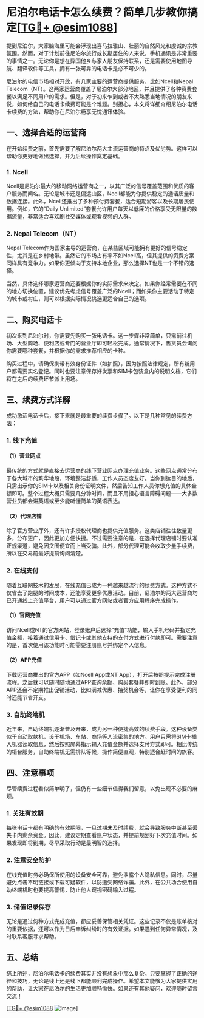 # 尼泊尔电话卡怎么续费？简单几步教你搞定[[TG💪+ @esim1088](https://t.me/s/esim1088)]

提到尼泊尔，大家脑海里可能会浮现出喜马拉雅山、壮丽的自然风光和虔诚的宗教氛围。然而，对于计划前往尼泊尔旅行或长期居住的人来说，手机通讯是非常重要的事情之一。无论你是想在异国他乡与家人朋友保持联系，还是需要使用地图导航、翻译软件等工具，拥有一张可靠的电话卡是必不可少的。

尼泊尔的电信市场相对开放，有几家主要的运营商提供服务，比如Ncell和Nepal Telecom（NT）。这两家运营商覆盖了尼泊尔大部分地区，并且提供了各种资费套餐以满足不同用户的需求。但是，对于初来乍到或者不太熟悉当地情况的朋友来说，如何给自己的电话卡续费可能是个难题。别担心，本文将详细介绍尼泊尔电话卡续费的方法，帮助你在尼泊尔畅享无忧通讯体验。

## 一、选择合适的运营商

在开始续费之前，首先需要了解尼泊尔两大主流运营商的特点及优劣势。这样可以帮助你更好地做出选择，并为后续操作奠定基础。

### 1. Ncell
Ncell是尼泊尔最大的移动网络运营商之一，以其广泛的信号覆盖范围和优质的客户服务而闻名。无论是城市还是偏远山区，Ncell都能为你提供稳定的通话质量和数据连接。此外，Ncell还推出了多种预付费套餐，适合短期游客以及长期居民使用。例如，它的“Daily Unlimited”套餐允许用户每天以低廉的价格享受无限量的数据流量，非常适合喜欢刷社交媒体或观看视频的人群。

### 2. Nepal Telecom（NT）
Nepal Telecom作为国家主导的运营商，在某些区域可能拥有更好的信号稳定性，尤其是在乡村地带。虽然它的市场占有率不如Ncell高，但其提供的资费方案同样具有竞争力。如果你更倾向于支持本地企业，那么选择NT也是一个不错的选择。

当然，具体选择哪家运营商还要根据你的实际需求来决定。如果你经常需要在不同的地方切换位置，建议优先考虑信号覆盖广泛的Ncell；而如果你主要活动于特定的城市或村庄，则可以根据实际情况挑选更适合自己的选项。

## 二、购买电话卡

初次来到尼泊尔时，你需要先购买一张电话卡。这一步骤非常简单，只需前往机场、大型商场、便利店或专门的营业厅即可轻松完成。通常情况下，售货员会询问你需要哪种套餐，并根据你的需求推荐相应的卡种。

购买过程中，请确保携带有效身份证件（如护照），因为按照法律规定，所有新用户都需要实名登记。同时也要注意保存好发票和SIM卡包装盒内的说明文档，它们将在之后的续费环节派上用场。

## 三、续费方式详解

成功激活电话卡后，接下来就是最重要的续费步骤了。以下是几种常见的续费方法：

### 1. 线下充值

#### （1）营业网点
最传统的方式就是直接去运营商的线下营业网点办理充值业务。这些网点通常分布于各大城市的繁华地段，环境整洁舒适，工作人员态度友好。当你到达目的地后，只需出示你的SIM卡以及相关身份证明文件，然后告知工作人员你想充值的具体金额即可。整个过程大概只需要几分钟时间，而且不用担心语言障碍问题——大多数营业员都会讲英语或至少能听懂简单的英语表达。

#### （2）代理店铺
除了官方营业厅外，还有许多授权代理商也提供充值服务。这类店铺往往数量更多，分布更广，因此更加方便快捷。不过需要注意的是，在选择代理店铺时要认准正规渠道，避免因贪图便宜而上当受骗。此外，部分代理可能会收取少量手续费，所以在交易前最好提前询问清楚。

### 2. 在线支付

随着互联网技术的发展，在线充值已成为一种越来越流行的续费方式。这种方式不仅省去了跑腿的时间成本，还能享受更多优惠活动。目前，尼泊尔的两大运营商均已开通线上充值平台，用户可以通过官方网站或者官方应用程序完成操作。

#### （1）官网充值
访问Ncell或NT的官方网站，登录账户后选择“充值”功能，输入手机号码并指定充值金额，接着通过信用卡、借记卡或其他支持的支付方式进行付款即可。需要注意的是，首次使用该功能时可能需要注册账号并绑定个人信息。

#### （2）APP充值
下载运营商推出的官方APP（如Ncell App或NT App），打开后按照提示完成注册流程。之后就可以随时随地通过APP查询余额、购买套餐并即时到账。此外，部分APP还会不定期推出促销活动，比如满减优惠、抽奖机会等，让你在享受便利的同时还能节省开支。

### 3. 自助终端机

近年来，自助终端机逐渐普及开来，成为另一种便捷高效的续费手段。这种设备类似于自动取款机，设于机场、车站、商场等人流密集的地方。用户只需将SIM卡插入机器读取信息，然后按照屏幕指示输入充值金额并选择支付方式即可。相比传统的柜台服务，自助终端机无需排队等候，操作简便直观，特别适合赶时间的旅客。

## 四、注意事项

尽管续费过程看似简单明了，但仍有一些细节值得我们留意，以免出现不必要的麻烦。

### 1. 关注有效期
每张电话卡都有明确的有效期限，一旦过期未及时续费，就会导致服务中断甚至丢失卡内剩余资金。因此，建议定期查看账户状态，并提前规划好下次充值时间。如果发现即将到期，尽早采取行动是最明智的选择。

### 2. 注意安全防护
在线充值时务必确保所使用的设备安全可靠，避免泄露个人隐私信息。同时，尽量避免点击不明链接或下载可疑软件，以防遭受网络诈骗。此外，在公共场合使用自助终端机时也要提高警惕，防止他人窥视密码输入过程。

### 3. 储值记录保存
无论是通过何种方式完成充值，都应妥善保管相关凭证。这些记录不仅是账单核对的重要依据，还可以作为日后申诉纠纷时的有效证据。如果遇到任何异常情况，及时联系客服寻求帮助。

## 五、总结

综上所述，尼泊尔电话卡的续费其实并没有想象中那么复杂。只要掌握了正确的途径和技巧，无论是线上还是线下都能顺利完成操作。希望本文能够为大家提供实用的帮助，让大家在尼泊尔的生活更加顺畅愉快。如果还有其他疑问，欢迎随时留言交流！

[[TG💪+ @esim1088](https://t.me/s/esim1088) ![Image](https://i.postimg.cc/4NQfJmqS/Snipaste-2025-05-13-00-14-12.png)]
